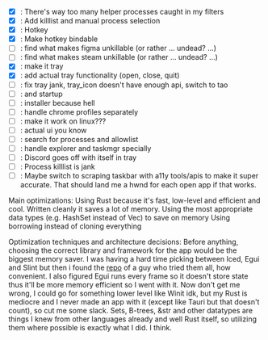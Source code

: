 - [x] : There's way too many helper processes caught in my filters
- [x] : Add killlist and manual process selection
- [x] : Hotkey
- [x] : Make hotkey bindable
- [ ] : find what makes figma unkillable (or rather ... undead? ...)
- [ ] : find what makes steam unkillable (or rather ... undead? ...)
- [x] : make it tray 
- [x] : add actual tray functionality (open, close, quit)
- [ ] : fix tray jank, tray_icon doesn't have enough api, switch to tao
- [ ] : and startup
- [ ] : installer because hell
- [ ] : handle chrome profiles separately
- [ ] : make it work on linux???
- [ ] : actual ui you know
- [ ] : search for processes and allowlist
- [ ] : handle explorer and taskmgr specially
- [ ] : Discord goes off with itself in tray
- [ ] : Process killlist is jank
- [ ] : Maybe switch to scraping taskbar with a11y tools/apis to make it super accurate. That should land me a hwnd for each open app if that works.

Main optimizations:
Using Rust because it's fast, low-level and efficient and cool. Written cleanly it saves a lot of memory.
Using the most appropriate data types (e.g. HashSet instead of Vec) to save on memory
Using borrowing instead of cloning everything

Optimization techniques and architecture decisions:
Before anything, choosing the correct library and framework for the app would be the biggest memory saver. I was having a hard time picking between Iced, Egui and Slint but then i found the [repo](https://github.com/maurges/every-rust-gui-library) of a guy who tried them all, how convenient. I also figured Egui runs every frame so it doesn't store state thus it'll be more memory efficient so I went with it. Now don't get me wrong, I could go for something lower level like Winit idk, but my Rust is mediocre and I never made an app with it (except like Tauri but that doesn't count), so cut me some slack.
Sets, B-trees, &str and other datatypes are things I knew from other languages already and well Rust itself, so utilizing them where possible is exactly what I did. I think.
